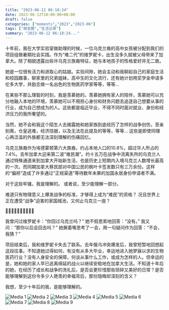 ```yaml
---
title: "2023-06-12 06:18:24"
date: 2023-06-12T10:00:00+08:00
draft: false
categories: ["moments","2023","2023-06"]
tags: ["朋友圈","生活记录"]
summary: "2023-06-12 06:18:24..."
---
```


十年前，我在大学实验室做助理的时候，一位乌克兰裔的高中女孩被分配到我们的项目组做暑期社会实践。作为“难二代”的维罗妮卡，出生没多久就被父母带来了加拿大。除了相貌透露出些许乌克兰族裔特征，她与本地孩子的性格爱好并无二致。

她是一位很有活力和进取心的姑娘。实验间隙，她会主动和我聊起自己的家庭生活和校园趣事，聊家里的兄弟姐妹，高中生的文化流行，还有她计划用奖学金申请多伦多大学，并励志做一名出色的生物医药学家等等，等等…

在某些不那么理智的时刻，我是羡慕她的。羡慕她拥有家人的陪伴，羡慕她可以充分地融入本地的环境，羡慕她可以不用担心身份和财务问题去追逐自己想要从事的行业，成为自己想成为的人。这些都是临近毕业，不得不同时面对就业、身份和经济压力的我所奢望的。

当然，她不会和我这个陌生人去揭露她和她家族到底经历了怎样的战争创伤，至亲别离，仓皇逃难，经济拮据，以及无法在此提及的等等，等等… 这些是即使同理心再泛滥的外族都无法深刻理解的伤痛回忆。

乌克兰族裔作为埃德蒙顿第六大族裔，约占本地人口的10.8%，超过华人所占的7.4%。去年加拿大迎来第二波“难民潮”。约十五万在战争中流离失所的乌克兰人通过特殊通道来到加拿大开始新生活，也是历史上短期内入境乌克兰人数增长最高的一次。而同期加拿大移民部对中国公民的枫叶卡签发数只有三万余份。这样的“偏袒”造成了许多通过“正规渠道”等待数年未果的加国永居身份申请者不满。

对于这些牢骚，我是理解的。
或者说，至少能理解一部分。

难道只有物理意义上爆发战争的标准，才够得上成为“难民”的资格？
况且世界上正在遭受“战争”迫害的家国城池，又何止乌克兰一座？

💙💛💙💛💙💛💙💛💙💛

我曾问过维罗妮卡：“你回过乌克兰吗？”
她不假思索地回答：“没有。”
我又问：“那你以后会回去吗？”
她撅着嘴思考了一会，用一句疑问作为回答：“不会，我猜？”

​项目结束后，我和维罗妮卡失去了联系。去年俄乌冲突爆发后，我曾短暂地回想起这段往事。不知道她过得如何，有没有从多大毕业，幸运地进入她梦寐以求的生物医药行业？
​
​没有人身安全的保障，何谈从事什么工作，或成为怎样的人。但幸运的是，她和她的家人早已逃离绵延的战火以继续安稳地在加拿大生活。不知道十年后的她，在经历了成长和战争的洗礼后，是否会更珍惜那些琐碎又美好的日常？是否能够理解到这份令多少人艳羡的幸福背后，那份隐晦却深刻的含义？

我想，至少十年后的我，是能够理解的。

![Media 1](/Moments/photos/2023-06-12/202306120618240.jpg)
![Media 2](/Moments/photos/2023-06-12/202306120618241.jpg)
![Media 3](/Moments/photos/2023-06-12/202306120618242.jpg)
![Media 4](/Moments/photos/2023-06-12/202306120618243.jpg)
![Media 5](/Moments/photos/2023-06-12/202306120618244.jpg)
![Media 6](/Moments/photos/2023-06-12/202306120618245.jpg)
![Media 7](/Moments/photos/2023-06-12/202306120618246.jpg)
![Media 8](/Moments/photos/2023-06-12/202306120618247.jpg)
![Media 9](/Moments/photos/2023-06-12/202306120618248.jpg)

